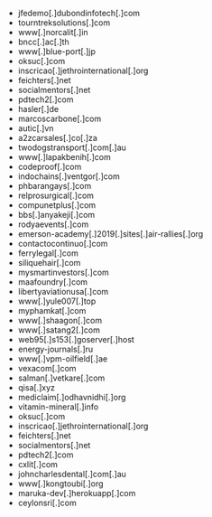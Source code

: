 - jfedemo[.]dubondinfotech[.]com
- tourntreksolutions[.]com
- www[.]norcalit[.]in
- bncc[.]ac[.]th
- www[.]blue-port[.]jp
- oksuc[.]com
- inscricao[.]jethrointernational[.]org
- feichters[.]net
- socialmentors[.]net
- pdtech2[.]com
- hasler[.]de
- marcoscarbone[.]com
- autic[.]vn
- a2zcarsales[.]co[.]za
- twodogstransport[.]com[.]au
- www[.]lapakbenih[.]com
- codeproof[.]com
- indochains[.]ventgor[.]com
- phbarangays[.]com
- relprosurgical[.]com
- compunetplus[.]com
- bbs[.]anyakeji[.]com
- rodyaevents[.]com
- emerson-academy[.]2019[.]sites[.]air-rallies[.]org
- contactocontinuo[.]com
- ferrylegal[.]com
- siliquehair[.]com
- mysmartinvestors[.]com
- maafoundry[.]com
- libertyaviationusa[.]com
- www[.]yule007[.]top
- myphamkat[.]com
- www[.]shaagon[.]com
- www[.]satang2[.]com
- web95[.]s153[.]goserver[.]host
- energy-journals[.]ru
- www[.]vpm-oilfield[.]ae
- vexacom[.]com
- salman[.]vetkare[.]com
- qisa[.]xyz
- mediclaim[.]odhavnidhi[.]org
- vitamin-mineral[.]info
- oksuc[.]com
- inscricao[.]jethrointernational[.]org
- feichters[.]net
- socialmentors[.]net
- pdtech2[.]com
- cxlit[.]com
- johncharlesdental[.]com[.]au
- www[.]kongtoubi[.]org
- maruka-dev[.]herokuapp[.]com
- ceylonsri[.]com
